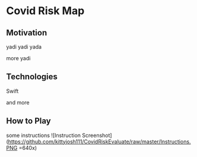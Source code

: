 # Covid Risk Map

## Motivation
yadi yadi yada

more yadi

## Technologies

Swift

and more

## How to Play

some instructions
![Instruction Screenshot](https://github.com/kittyjosh111/CovidRiskEvaluate/raw/master/Instructions.PNG =640x)
